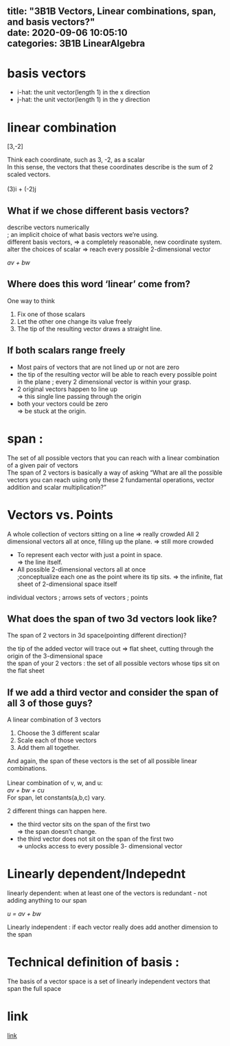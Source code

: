title: "3B1B Vectors, Linear combinations, span, and basis vectors?"	
date: 2020-09-06 10:05:10	
categories: 3B1B LinearAlgebra
---	

<h1>basis vectors</h1>

<ul>
 <li>i-hat: the unit vector(length 1) in the x direction</li>
 <li>j-hat: the unit vector(length 1) in the y direction</li>
</ul>



<h1>linear combination </h1>

[3,-2]

Think each coordinate, such as 3, -2, as a scalar<br>
In this sense, the vectors that these coordinates describe is the sum of 2 scaled vectors. <br>
<br>
(3)i + (-2)j 


<h2>What if we chose different basis vectors?</h2>

describe vectors numerically <br>
; an implicit choice of what basis vectors we’re using. 
<br>
different basis vectors, => a completely reasonable, new coordinate system. <br>
alter the choices of scalar => reach every possible 2-dimensional vector <br>

<em>av + bw</em>


<h2>Where does this word ‘linear’ come from? </h2>

One way to think 
<ol>
 <li>Fix one of those scalars</li>
 <li>Let the other one change its value freely</li>
 <li>The tip of the resulting vector draws a straight line. </li>
</ol>

<h2>If both scalars range freely</h2>
<ul>
<li> Most pairs of vectors that are not lined up or not are zero <li>
 the tip of the resulting vector will be able to reach every possible point in the plane ; every 2 dimensional vector is within your grasp. 
 <li>2 original vectors happen to line up </li>
 => this single line passing through the origin
 <li>both your vectors could be zero </li>
 => be stuck at the origin. 
</ul>


<h1>span :</h1>

The set of all possible vectors that you can reach with a linear combination of a given pair of vectors<br>
The span of 2 vectors is basically a way of asking “What are all the possible vectors you can reach using only these 2 fundamental operations, vector addition and scalar multiplication?”



<h1>Vectors vs. Points</h1>

A whole collection of vectors sitting on a line => really crowded
All 2 dimensional vectors all at once, filling up the plane. => still more crowded

<ul>
 <li>To represent each vector with just a point in space. </li>
=> the line itself. 

 <li>All possible 2-dimensional vectors all at once </li>
;conceptualize each one as the point where its tip sits. 
=> the infinite, flat sheet of 2-dimensional space itself
</ul>


individual vectors ;  arrows
sets of vectors ; points

 
<h2>What does the span of two 3d vectors look like?</h2>

The span of  2 vectors in 3d space(pointing different direction)?

the tip of the added vector will trace out => flat sheet, cutting through the origin of the 3-dimensional space<br>
the span of your 2 vectors  : the set of all possible vectors whose tips sit on the flat sheet


<h2>If we add a third vector and consider the span of all 3 of those guys?</h2>

A linear combination of 3 vectors 
<ol>
 <li> Choose the 3 different scalar </li>
 <li> Scale each of those vectors </li>
 <li> Add them all together. </li>
</ol>

And again, the span of these vectors is the set of all possible linear combinations. <br>
<br>
Linear combination of v, w, and u:<br>
<em>av + bw + cu</em><br>
For span, let constants(a,b,c) vary. 


2 different things can happen here. 
<ul>
 <li>the third vector sits on the span of the first two </li>
=> the span doesn’t change. 
 <li>the third vector does not sit on the span of the first two </li>
=> unlocks access to every possible 3- dimensional vector 
</ul>


<h1>Linearly dependent/Indepednt</h1>

linearly dependent: when at least one of the vectors is redundant - not adding anything to our span

<em>u = av + bw</em>

Linearly independent : if each vector really does add another dimension to the span



<h1>Technical definition of basis : </h1>
The basis of a vector space is a set of linearly independent vectors that span the full space


<h1>link</h1>
<a href="https://www.youtube.com/watch?v=k7RM-ot2NWY&list=PLZHQObOWTQDPD3MizzM2xVFitgF8hE_ab&index=3&t=111s">link</a>


